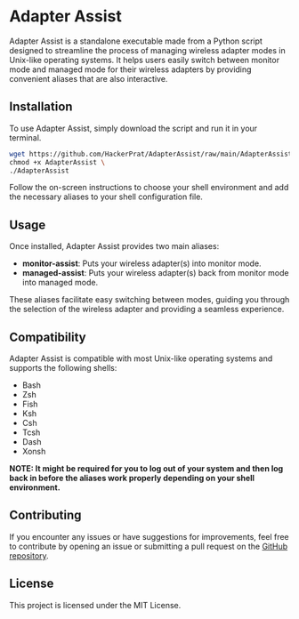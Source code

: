 # Adapter Assist

Adapter Assist is a standalone executable made from a Python script designed to streamline the process of managing wireless adapter modes in Unix-like operating systems. It helps users easily switch between monitor mode and managed mode for their wireless adapters by providing convenient aliases that are also interactive.

## Installation

To use Adapter Assist, simply download the script and run it in your terminal.

```bash
wget https://github.com/HackerPrat/AdapterAssist/raw/main/AdapterAssist \
chmod +x AdapterAssist \
./AdapterAssist
```

Follow the on-screen instructions to choose your shell environment and add the necessary aliases to your shell configuration file.

## Usage

Once installed, Adapter Assist provides two main aliases:

- **monitor-assist**: Puts your wireless adapter(s) into monitor mode.
- **managed-assist**: Puts your wireless adapter(s) back from monitor mode into managed mode.

These aliases facilitate easy switching between modes, guiding you through the selection of the wireless adapter and providing a seamless experience.

## Compatibility

Adapter Assist is compatible with most Unix-like operating systems and supports the following shells:

- Bash
- Zsh
- Fish
- Ksh
- Csh
- Tcsh
- Dash
- Xonsh

**NOTE: It might be required for you to log out of your system and then log back in before the aliases work properly depending on your shell environment.**


## Contributing

If you encounter any issues or have suggestions for improvements, feel free to contribute by opening an issue or submitting a pull request on the [GitHub repository](https://github.com/HackerPrat/AdapterAsssist).

## License

This project is licensed under the MIT License.
